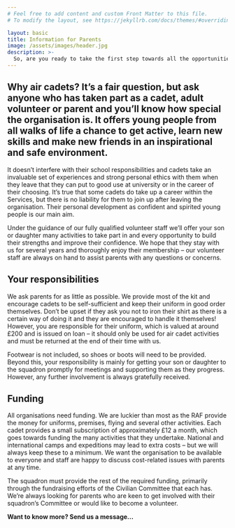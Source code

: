 ```yaml
---
# Feel free to add content and custom Front Matter to this file.
# To modify the layout, see https://jekyllrb.com/docs/themes/#overriding-theme-defaults

layout: basic
title: Information for Parents
image: /assets/images/header.jpg
description: >-
  So, are you ready to take the first step towards all the opportunities and benefits that the air cadets can offer you?
---
```


## Why air cadets? It’s a fair question, but ask anyone who has taken part as a cadet, adult volunteer or parent and you’ll know how special the organisation is. It offers young people from all walks of life a chance to get active, learn new skills and make new friends in an inspirational and safe environment.

It doesn’t interfere with their school responsibilities and cadets take an invaluable set of experiences and strong personal ethics with them when they leave that they can put to good use at university or in the career of their choosing. It’s true that some cadets do take up a career within the Services, but there is no liability for them to join up after leaving the organisation. Their personal development as confident and spirited young people is our main aim.

Under the guidance of our fully qualified volunteer staff we’ll offer your son or daughter many activities to take part in and every opportunity to build their strengths and improve their confidence. We hope that they stay with us for several years and thoroughly enjoy their membership – our volunteer staff are always on hand to assist parents with any questions or concerns.

## Your responsibilities
We ask parents for as little as possible. We provide most of the kit and encourage cadets to be self-sufficient and keep their uniform in good order themselves. Don’t be upset if they ask you not to iron their shirt as there is a certain way of doing it and they are encouraged to handle it themselves! However, you are responsible for their uniform, which is valued at around £200 and is issued on loan – it should only be used for air cadet activities and must be returned at the end of their time with us.

Footwear is not included, so shoes or boots will need to be provided. Beyond this, your responsibility is mainly for getting your son or daughter to the squadron promptly for meetings and supporting them as they progress. However, any further involvement is always gratefully received.

## Funding
All organisations need funding. We are luckier than most as the RAF provide the money for uniforms, premises, flying and several other activities. Each cadet provides a small subscription of approximately £12 a month, which goes towards funding the many activities that they undertake. National and international camps and expeditions may lead to extra costs – but we will always keep these to a minimum. We want the organisation to be available to everyone and staff are happy to discuss cost-related issues with parents at any time.

The squadron must provide the rest of the required funding, primarily through the fundraising efforts of the Civilian Committee that each has. We’re always looking for parents who are keen to get involved with their squadron’s Committee or would like to become a volunteer.

**Want to know more? Send us a message...**

